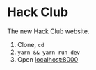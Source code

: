 # Hack Club

The new Hack Club website.

1. Clone, `cd`
2. `yarn && yarn run dev`
3. Open [localhost:8000](http://localhost:8000)
